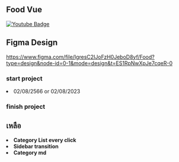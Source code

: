 ## Food Vue

<a href="#"><img src="https://img.shields.io/badge/YouTube-red?style=for-the-badge&logo=youtube&logoColor=white" alt="Youtube Badge" /></a>

## Figma Design

https://www.figma.com/file/IgresC2IJoFzH0JeboD8yf/Food?type=design&node-id=0-1&mode=design&t=ES1RpNwXpJe7cqeR-0

<h3>start project</h3>
<li>02/08/2566 or 02/08/2023 </li>
<h3>finish project</h3>


## เหลือ
<li><b>Category List every click</b></li>
<li><b>Sidebar transition</b></li>
<li><b>Category md</b></li>
